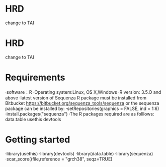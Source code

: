 # HRD
change to TAI
# HRD
change to TAI
# Requirements
·software：R
·Operating system:Linux, OS X,Windows
·R version: 3.5.O and above
·latest version of Sequenza R package must be installed from Bitbucket https://bitbucket.org/sequenza_tools/sequenza
or the sequenza package can be installed by:
·setRepositories(graphics = FALSE, ind = 1:6)
·install.packages("sequenza")
·The R packages required are as folllows:
     data.table
     usethis
     devtools
     
# Getting started
 ·library(usethis)
 ·library(devtools)
 ·library(data.table)
 ·library(sequenza)
 ·scar_score((file,reference = "grch38", seqz=TRUE)
